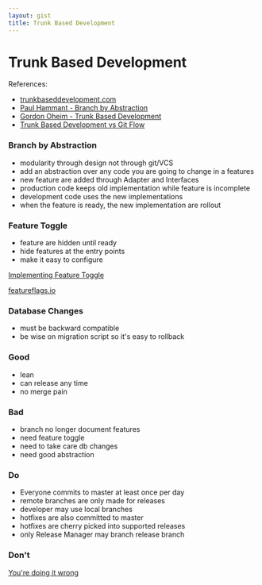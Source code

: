 ```yaml
---
layout: gist
title: Trunk Based Development
---
```


# Trunk Based Development

References:
- [trunkbaseddevelopment.com](https://trunkbaseddevelopment.com/)
- [Paul Hammant - Branch by Abstraction](https://paulhammant.com/blog/branch_by_abstraction.html)
- [Gordon Oheim - Trunk Based Development](https://www.slideshare.net/go_oh/trunk-based-development-36406599)
- [Trunk Based Development vs Git Flow](https://trunkbaseddevelopment.com/)

### Branch by Abstraction
- modularity through design not through git/VCS
- add an abstraction over any code you are going to change in a features
- new feature are added through Adapter and Interfaces
- production code keeps old implementation while feature is incomplete
- development code uses the new implementations
- when the feature is ready, the new implementation are rollout

### Feature Toggle

- feature are hidden until ready
- hide features at the entry points
- make it easy to configure

[Implementing Feature Toggle](https://martinfowler.com/articles/feature-toggles.html#ImplementationTechniques)

[featureflags.io](https://featureflags.io/)

### Database Changes

- must be backward compatible
- be wise on migration script so it's easy to rollback

### Good

- lean
- can release any time
- no merge pain

### Bad

- branch no longer document features
- need feature toggle
- need to take care db changes
- need good abstraction

### Do
- Everyone commits to master at least once per day
- remote branches are only made for releases
- developer may use local branches
- hotfixes are also committed to master
- hotfixes are cherry picked into supported releases
- only Release Manager may branch release branch

### Don't

[You're doing it wrong](https://trunkbaseddevelopment.com/youre-doing-it-wrong/)
